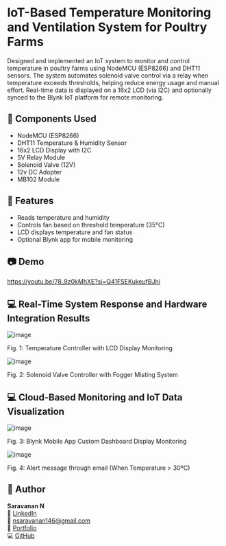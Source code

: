 # IoT-Based Temperature Monitoring and Ventilation System for Poultry Farms

Designed and implemented an IoT system to monitor and control temperature in poultry farms using NodeMCU (ESP8266) and DHT11 sensors. The system automates solenoid valve control via a relay when temperature exceeds thresholds, helping reduce energy usage and manual effort. Real-time data is displayed on a 16x2 LCD (via I2C) and optionally synced to the Blynk IoT platform for remote monitoring.

## 🔧 Components Used
- NodeMCU (ESP8266)
- DHT11 Temperature & Humidity Sensor
- 16x2 LCD Display with I2C
- 5V Relay Module
- Solenoid Valve (12V)
- 12v DC Adopter
- MB102 Module

## 🧠 Features
- Reads temperature and humidity
- Controls fan based on threshold temperature (35°C)
- LCD displays temperature and fan status
- Optional Blynk app for mobile monitoring

## 📷 Demo
https://youtu.be/78_9z0kMhXE?si=Q41FSEKukeufBJhi

## 💻 Real-Time System Response and Hardware Integration Results
![image](https://github.com/user-attachments/assets/02129d87-0ea2-4f53-9361-04449b18c268)

Fig. 1: Temperature Controller with LCD Display Monitoring

![image](https://github.com/user-attachments/assets/9af272c4-7c8f-449e-b6cb-cd4be68811f5)

Fig. 2: Solenoid Valve Controller with Fogger Misting System

## 💻 Cloud-Based Monitoring and IoT Data Visualization
![image](https://github.com/user-attachments/assets/a1bd0bb0-45cf-4937-ad89-c4ed12c1dc64)

Fig. 3: Blynk Mobile App Custom Dashboard Display Monitoring

![image](https://github.com/user-attachments/assets/33f4e9b6-c282-4588-9c74-caa6c191ffe0)

Fig. 4: Alert message through email (When Temperature > 30ºC)





## 📝 Author

**Saravanan N**  
🔗 [LinkedIn](https://www.linkedin.com/in/saravanann132/)  
📧 nsaravanan146@gmail.com  
📂 [Portfolio](https://saravanann.netlify.app/)  
💻 [GitHub](https://github.com/saravanann-n)
